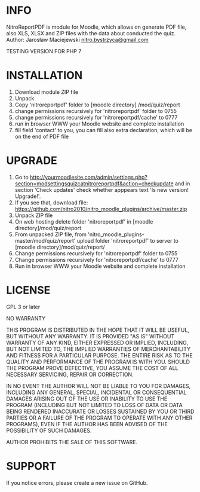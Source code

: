 INFO
=============
NitroReportPDF is module for Moodle, which allows on generate PDF file, also XLS, XLSX and ZIP files with the data about conducted the quiz.
Author: Jarosław Maciejewski <nitro.bystrzyca@gmail.com>

TESTING VERSION FOR PHP 7


INSTALLATION
=============
1. Download module ZIP file
2. Unpack
3. Copy 'nitroreportpdf' folder to [moodle directory] /mod/quiz/report
4. change permissions recursively for 'nitroreportpdf' folder to 0755
5. change permissions recursively for 'nitroreportpdf/cache' to 0777
6. run in browser WWW your Moodle website and complete installation
7. fill field 'contact' to you, you can fill also extra declaration, which will be on the end of PDF file


UPGRADE
=============
1. Go to http://yourmoodlesite.com/admin/settings.php?section=modsettingsquizcatnitroreportpdf&action=checkupdate and in section 'Check updates' check whether apppears text 'Is new version! Upgrade!'.
2. If you see that, download file: https://github.com/nitro2010/nitro_moodle_plugins/archive/master.zip 
3. Unpack ZIP file
4. On web hosting delete folder 'nitroreportpdf' in [moodle directory]/mod/quiz/report
5. From unpacked ZIP file, from 'nitro_moodle_plugins-master/mod/quiz/report' upload folder 'nitroreportpdf' to server to [moodle directory]/mod/quiz/report/
6. Change permissions recursively for 'nitroreportpdf' folder to 0755
7. Change permissions recursively for 'nitroreportpdf/cache' to 0777
8. Run in browser WWW your Moodle website and complete installation


LICENSE
=============
GPL 3 or later

NO WARRANTY

THIS PROGRAM IS DISTRIBUTED IN THE HOPE THAT IT WILL BE USEFUL, BUT WITHOUT ANY WARRANTY. IT IS PROVIDED "AS IS" WITHOUT WARRANTY OF ANY KIND, EITHER EXPRESSED OR IMPLIED, INCLUDING, BUT NOT LIMITED TO, THE IMPLIED WARRANTIES OF MERCHANTABILITY AND FITNESS FOR A PARTICULAR PURPOSE. THE ENTIRE RISK AS TO THE QUALITY AND PERFORMANCE OF THE PROGRAM IS WITH YOU. SHOULD THE PROGRAM PROVE DEFECTIVE, YOU ASSUME THE COST OF ALL NECESSARY SERVICING, REPAIR OR CORRECTION.

IN NO EVENT THE AUTHOR WILL NOT BE LIABLE TO YOU FOR DAMAGES, INCLUDING ANY GENERAL, SPECIAL, INCIDENTAL OR CONSEQUENTIAL DAMAGES ARISING OUT OF THE USE OR INABILITY TO USE THE PROGRAM (INCLUDING BUT NOT LIMITED TO LOSS OF DATA OR DATA BEING RENDERED INACCURATE OR LOSSES SUSTAINED BY YOU OR THIRD PARTIES OR A FAILURE OF THE PROGRAM TO OPERATE WITH ANY OTHER PROGRAMS), EVEN IF THE AUTHOR HAS BEEN ADVISED OF THE POSSIBILITY OF SUCH DAMAGES.

AUTHOR PROHIBITS THE SALE OF THIS SOFTWARE.


SUPPORT
=============
If you notice errors, please create a new issue on GitHub.